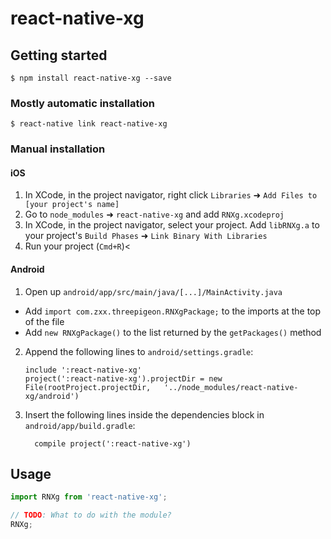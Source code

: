 
# react-native-xg

## Getting started

`$ npm install react-native-xg --save`

### Mostly automatic installation

`$ react-native link react-native-xg`

### Manual installation


#### iOS

1. In XCode, in the project navigator, right click `Libraries` ➜ `Add Files to [your project's name]`
2. Go to `node_modules` ➜ `react-native-xg` and add `RNXg.xcodeproj`
3. In XCode, in the project navigator, select your project. Add `libRNXg.a` to your project's `Build Phases` ➜ `Link Binary With Libraries`
4. Run your project (`Cmd+R`)<

#### Android

1. Open up `android/app/src/main/java/[...]/MainActivity.java`
  - Add `import com.zxx.threepigeon.RNXgPackage;` to the imports at the top of the file
  - Add `new RNXgPackage()` to the list returned by the `getPackages()` method
2. Append the following lines to `android/settings.gradle`:
  	```
  	include ':react-native-xg'
  	project(':react-native-xg').projectDir = new File(rootProject.projectDir, 	'../node_modules/react-native-xg/android')
  	```
3. Insert the following lines inside the dependencies block in `android/app/build.gradle`:
  	```
      compile project(':react-native-xg')
  	```


## Usage
```javascript
import RNXg from 'react-native-xg';

// TODO: What to do with the module?
RNXg;
```
  
